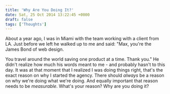 ```yaml
---
title: 'Why Are You Doing It?'
date: Sat, 25 Oct 2014 13:22:45 +0000
draft: false
tags: ['Thoughts']
---
```


About a year ago, I was in Miami with the team working with a client from LA. Just before we left he walked up to me and said: "Max, you're the James Bond of web design.

<!--more-->

You travel around the world saving one product at a time. Thank you." He didn't realize how much his words meant to me - and probably hasn't to this day. It was at that moment that I realized I was doing things right, that's the exact reason on why I started the agency. There should _always_ be a reason on why we're doing what we're doing. And equally important that reason needs to be _measurable_. What's your reason? Why are you doing it?
